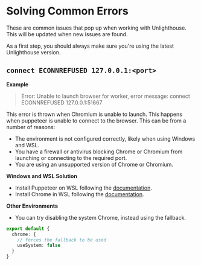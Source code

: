 # Solving Common Errors

These are common issues that pop up when working with Unlighthouse. This will be updated when new issues are found.

As a first step, you should always make sure you're using the latest Unlighthouse version.

## `connect ECONNREFUSED 127.0.0.1:<port>`

**Example**

> Error: Unable to launch browser for worker, error message: connect ECONNREFUSED 127.0.0.1:51667

This error is thrown when Chromium is unable to launch. This happens when puppeteer is unable to connect to the browser.
This can be from a number of reasons:
- The environment is not configured correctly, likely when using Windows and WSL.
- You have a firewall or antivirus blocking Chrome or Chromium from launching or connecting to the required port.
- You are using an unsupported version of Chrome or Chromium.

**Windows and WSL Solution**

- Install Puppeteer on WSL following the [documentation](https://pptr.dev/troubleshooting#running-puppeteer-on-wsl-windows-subsystem-for-linux). 
- Install Chrome in WSL following the [documentation](https://learn.microsoft.com/en-us/windows/wsl/tutorials/gui-apps#install-google-chrome-for-linux).

**Other Environments**

- You can try disabling the system Chrome, instead using the fallback.

```ts
export default {
  chrome: {
    // forces the fallback to be used
    useSystem: false
  }
}
```
